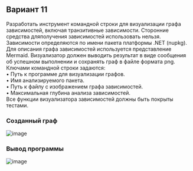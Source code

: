 ## Вариант 11
Разработать инструмент командной строки для визуализации графа зависимостей, включая транзитивные зависимости.
Сторонние средства дляполучения зависимостей использовать нельзя.  
Зависимости определяются по имени пакета платформы .NET (nupkg). Для описания графа зависимостей используется представление Mermaid. Визуализатор должен выводить результат в виде сообщения об успешном выполнении и сохранять граф в файле формата png.  
Ключами командной строки задаются:  
• Путь к программе для визуализации графов.  
• Имя анализируемого пакета.  
• Путь к файлу с изображением графа зависимостей.  
• Максимальная глубина анализа зависимостей.    
Все функции визуализатора зависимостей должны быть покрыты тестами.  
### Созданный граф
![image](https://github.com/lckate/konfig_menegment/blob/main/home_work2/graph.png.png)
### Вывод программы
![image]()
